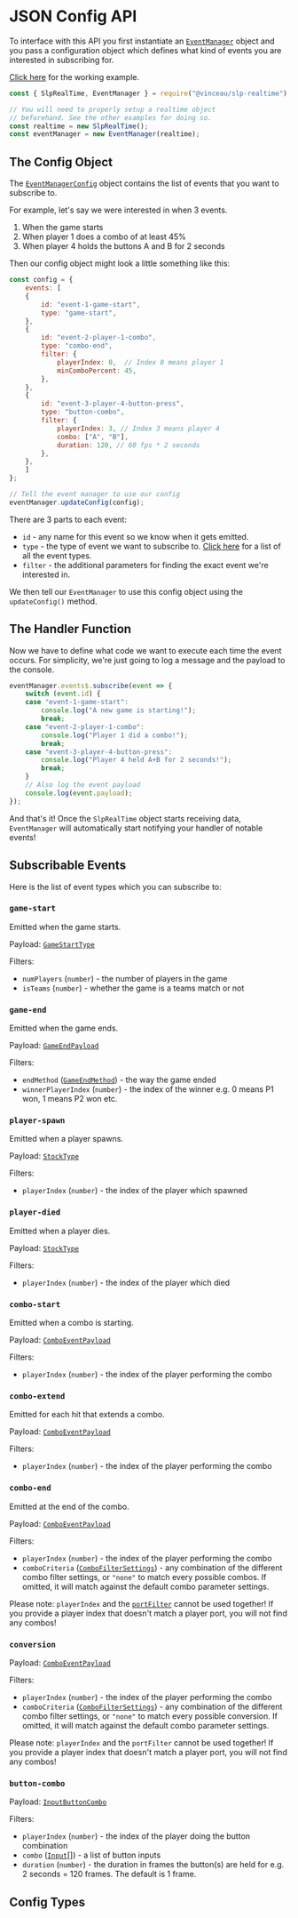 # JSON Config API

To interface with this API you first instantiate an [`EventManager`](./types.md#eventmanager) object and you pass a configuration object which defines what kind of events you are interested in subscribing for.

[Click here](../examples/json-config) for the working example.

```javascript
const { SlpRealTime, EventManager } = require("@vinceau/slp-realtime");

// You will need to properly setup a realtime object
// beforehand. See the other examples for doing so.
const realtime = new SlpRealTime();
const eventManager = new EventManager(realtime);
```

## The Config Object

The [`EventManagerConfig`](./types.md#eventmanagerconfig) object contains the list of events that you want to subscribe to.

For example, let's say we were interested in when 3 events.

1. When the game starts
2. When player 1 does a combo of at least 45%
3. When player 4 holds the buttons A and B for 2 seconds

Then our config object might look a little something like this:

```javascript
const config = {
    events: [
    {
        id: "event-1-game-start",
        type: "game-start",
    },
    {
        id: "event-2-player-1-combo",
        type: "combo-end",
        filter: {
            playerIndex: 0,  // Index 0 means player 1
            minComboPercent: 45,
        },
    },
    {
        id: "event-3-player-4-button-press",
        type: "button-combo",
        filter: {
            playerIndex: 3, // Index 3 means player 4
            combo: ["A", "B"],
            duration: 120, // 60 fps * 2 seconds
        },
    },
    ]
};

// Tell the event manager to use our config
eventManager.updateConfig(config);
```

There are 3 parts to each event:

* `id` - any name for this event so we know when it gets emitted.
* `type` - the type of event we want to subscribe to. [Click here](#subscribable-events) for a list of all the event types.
* `filter` - the additional parameters for finding the exact event we're interested in.

We then tell our `EventManager` to use this config object using the `updateConfig()` method.


## The Handler Function

Now we have to define what code we want to execute each time the event occurs. For simplicity, we're just going to log a message and the payload to the console.

```javascript
eventManager.events$.subscribe(event => {
    switch (event.id) {
    case "event-1-game-start":
        console.log("A new game is starting!");
        break;
    case "event-2-player-1-combo":
        console.log("Player 1 did a combo!");
        break;
    case "event-3-player-4-button-press":
        console.log("Player 4 held A+B for 2 seconds!");
        break;
    }
    // Also log the event payload
    console.log(event.payload);
});
```

And that's it! Once the `SlpRealTime` object starts receiving data, `EventManager` will automatically start notifying your handler of notable events!

## Subscribable Events

Here is the list of event types which you can subscribe to:

### `game-start`

Emitted when the game starts.

Payload: [`GameStartType`](./types.md#gamestarttype)

Filters:

* `numPlayers` (`number`) - the number of players in the game
* `isTeams` (`number`) - whether the game is a teams match or not

### `game-end`

Emitted when the game ends.

Payload: [`GameEndPayload`](./types.md#gameendpayload)

Filters:

* `endMethod` ([`GameEndMethod`](./types.md#gameendmethod)) - the way the game ended
* `winnerPlayerIndex` (`number`) - the index of the winner e.g. 0 means P1 won, 1 means P2 won etc.

### `player-spawn`

Emitted when a player spawns.

Payload: [`StockType`](./types.md#stocktype)

Filters:

* `playerIndex` (`number`) - the index of the player which spawned

### `player-died`

Emitted when a player dies.

Payload: [`StockType`](./types.md#stocktype)

Filters:

* `playerIndex` (`number`) - the index of the player which died

### `combo-start`

Emitted when a combo is starting.

Payload: [`ComboEventPayload`](./types.md#comboeventpayload)

Filters:

* `playerIndex` (`number`) - the index of the player performing the combo

### `combo-extend`

Emitted for each hit that extends a combo.

Payload: [`ComboEventPayload`](./types.md#comboeventpayload)

Filters:

* `playerIndex` (`number`) - the index of the player performing the combo

### `combo-end`

Emitted at the end of the combo.

Payload: [`ComboEventPayload`](./types.md#comboeventpayload)

Filters:

* `playerIndex` (`number`) - the index of the player performing the combo
* `comboCriteria` ([`ComboFilterSettings`](./types.md#combofiltersettings)) - any combination of the different combo filter settings, or `"none"` to match every possible combos. If omitted, it will match against the default combo parameter settings.

Please note: `playerIndex` and the [`portFilter`](./types.md#portfilter) cannot be used together! If you provide a player index that doesn't match a player port, you will not find any combos!

### `conversion`

Payload: [`ComboEventPayload`](./types.md#comboeventpayload)

Filters:

* `playerIndex` (`number`) - the index of the player performing the combo
* `comboCriteria` ([`ComboFilterSettings`](./types.md#combofiltersettings)) - any combination of the different combo filter settings, or `"none"` to match every possible conversion. If omitted, it will match against the default combo parameter settings.

Please note: `playerIndex` and the `portFilter` cannot be used together! If you provide a player index that doesn't match a player port, you will not find any combos!

### `button-combo`

Payload: [`InputButtonCombo`](./types.md#inputbuttoncombo)

Filters:

* `playerIndex` (`number`) - the index of the player doing the button combination
* `combo` ([`Input`](./types.md#input)[]) - a list of button inputs
* `duration` (`number`) - the duration in frames the button(s) are held for e.g. 2 seconds = 120 frames. The default is 1 frame.

## Config Types
